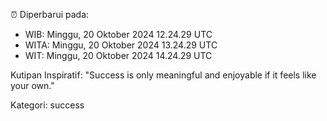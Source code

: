 ⏰ Diperbarui pada:
- WIB: Minggu, 20 Oktober 2024 12.24.29 UTC
- WITA: Minggu, 20 Oktober 2024 13.24.29 UTC
- WIT: Minggu, 20 Oktober 2024 14.24.29 UTC

Kutipan Inspiratif:
"Success is only meaningful and enjoyable if it feels like your own."


Kategori: success

